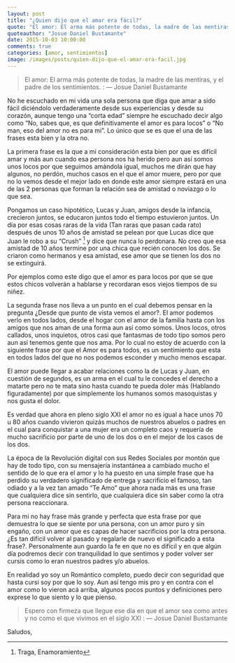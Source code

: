```yaml
---
layout: post
title: "¿Quien dijo que el amar era fácil?"
quote: "El amor: El arma más potente de todas, la madre de las mentiras, y el padre de los sentimientos"
quoteauthor: "Josue Daniel Bustamante"
date: 2015-10-03 10:00:00
comments: true
categories: [amor, sentimientos]
image: /images/posts/quien-dijo-que-el-amar-era-facil.jpg
---
```


> El amor: El arma más potente de todas, la madre de las mentiras, y el padre de los sentimientos.
> : — Josue Daniel Bustamante

No he escuchado en mi vida una sola persona que diga que amar a sido fácil diciéndolo verdaderamente desde sus experiencias y desde su corazón, aunque tengo una “corta edad” siempre he escuchado decir algo como “No, sabes que, es que definitivamente el amor es para locos” o “No man, eso del amor no es para mi”. Lo único que se es que el una de las frases esta bien y la otra no.

La primera frase es la que a mi consideración esta bien por que es difícil amar y más aun cuando esa persona nos ha herido pero aun así somos unos locos por que seguimos amándola igual, muchos me dirán que hay algunos, no perdón, muchos casos en el que el amor muere, pero por que no lo vemos desde el mejor lado en donde este amor siempre estará en una de las 2 personas que forman la relación sea de amistad o noviazgo o lo que sea.

Pongamos un caso hipotético, Lucas y Juan, amigos desde la infancia, crecieron juntos, se educaron juntos todo el tiempo estuvieron juntos. Un día por esas cosas raras de la vida (Tan raras que pasan cada rato) después de unos 10 años de amistad se pelean por que Lucas dice que Juan le robo a su “Crush” [^nota1] y dice que nunca lo perdonara. No creo que esa amistad de 10 años termine por una chica que recién conocen los dos. Se criaron como hermanos y esa amistad, ese amor que se tienen los dos no se extinguirá.

Por ejemplos como este digo que el amor es para locos por que se que estos chicos volverán a hablarse y recordaran esos viejos tiempos de su niñez.

La segunda frase nos lleva a un punto en el cual debemos pensar en la pregunta ¿Desde que punto de vista vemos el amor?. El amor podemos verlo en todos lados, desde el hogar con el amor de la familia hasta con los amigos que nos aman de una forma aun así como somos. Unos locos, otros callados, unos inquietos, otros casi que fantasmas de todo tipo somos pero aun así tenemos gente que nos ama. Por lo cual no estoy de acuerdo con la siguiente frase por que el Amor es para todos, es un sentimiento que esta en todos lados del que no nos podemos esconder y mucho menos escapar.

El amor puede llegar a acabar relaciones como la de Lucas y Juan, en cuestión de segundos, es un arma en el cual tu le concedes el derecho a matarte pero no te mata sino hasta cuando te pueda doler más (Hablando figuradamente) por que simplemente los humanos somos masoquistas y nos gusta el dolor.

Es verdad que ahora en pleno siglo XXI el amor no es igual a hace unos 70 u 80 años cuando vivieron quizás muchos de nuestros abuelos o padres en el cual para conquistar a una mujer era un completo caos y requería de mucho sacrificio por parte de uno de los dos o en el mejor de los casos de los dos.

La época de la Revolución digital con sus Redes Sociales por montón que hay de todo tipo, con su mensajería instantánea a cambiado mucho el sentido de lo que era el amor y lo ha puesto en una simple frase que ha perdido su verdadero significado de entrega y sacrificio el famoso, tan odiado y a la vez tan amado “Te Amo” que ahora nada más es una frase que cualquiera dice sin sentirlo, que cualquiera dice sin saber como la otra persona reaccionara.

Para mi no hay frase más grande y perfecta que esta frase por que demuestra lo que se siente por una persona, con un amor puro y sin engaño, con un amor que es capas de hacer sacrificios por la otra persona. ¿Es tan difícil volver al pasado y regalarle de nuevo el significado a esta frase?. Personalmente aun guardo la fe en que no es difícil y en que algún día podremos decir con tranquilidad lo que sentimos y poder volver ser cursis como lo eran nuestros padres y/o abuelos.

En realidad yo soy un Romántico completo, puedo decir con seguridad que hasta cursi soy por que lo soy. Aun así tengo mis pro y en contra con el amor como lo vieron acá arriba, algunos pocos puntos y definiciones pero exprese lo que siento y lo que pienso.

> Espero con firmeza que llegue ese día en que el amor sea como antes y no como el que vivimos en el siglo XXI
> : — Josue Daniel Bustamante

Saludos,

[^nota1]: Traga, Enamoramiento